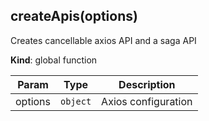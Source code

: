 <a name="createApis"></a>

## createApis(options)
Creates cancellable axios API and a saga API

**Kind**: global function  

| Param | Type | Description |
| --- | --- | --- |
| options | <code>object</code> | Axios configuration |

